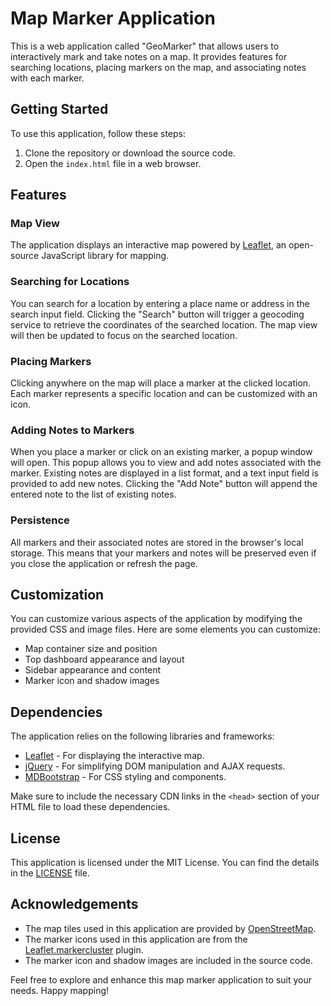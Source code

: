 # Map Marker Application

This is a web application called "GeoMarker" that allows users to interactively mark and take notes on a map. It provides features for searching locations, placing markers on the map, and associating notes with each marker.

## Getting Started

To use this application, follow these steps:

1. Clone the repository or download the source code.
2. Open the `index.html` file in a web browser.

## Features

### Map View

The application displays an interactive map powered by [Leaflet](https://leafletjs.com/), an open-source JavaScript library for mapping.

### Searching for Locations

You can search for a location by entering a place name or address in the search input field. Clicking the "Search" button will trigger a geocoding service to retrieve the coordinates of the searched location. The map view will then be updated to focus on the searched location.

### Placing Markers

Clicking anywhere on the map will place a marker at the clicked location. Each marker represents a specific location and can be customized with an icon.

### Adding Notes to Markers

When you place a marker or click on an existing marker, a popup window will open. This popup allows you to view and add notes associated with the marker. Existing notes are displayed in a list format, and a text input field is provided to add new notes. Clicking the "Add Note" button will append the entered note to the list of existing notes.

### Persistence

All markers and their associated notes are stored in the browser's local storage. This means that your markers and notes will be preserved even if you close the application or refresh the page.

## Customization

You can customize various aspects of the application by modifying the provided CSS and image files. Here are some elements you can customize:

- Map container size and position
- Top dashboard appearance and layout
- Sidebar appearance and content
- Marker icon and shadow images

## Dependencies

The application relies on the following libraries and frameworks:

- [Leaflet](https://leafletjs.com/) - For displaying the interactive map.
- [jQuery](https://jquery.com/) - For simplifying DOM manipulation and AJAX requests.
- [MDBootstrap](https://mdbootstrap.com/) - For CSS styling and components.

Make sure to include the necessary CDN links in the `<head>` section of your HTML file to load these dependencies.

## License

This application is licensed under the MIT License. You can find the details in the [LICENSE](LICENSE) file.

## Acknowledgements

- The map tiles used in this application are provided by [OpenStreetMap](https://www.openstreetmap.org/).
- The marker icons used in this application are from the [Leaflet.markercluster](https://github.com/Leaflet/Leaflet.markercluster) plugin.
- The marker icon and shadow images are included in the source code.

Feel free to explore and enhance this map marker application to suit your needs. Happy mapping!